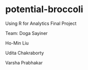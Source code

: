 # potential-broccoli
Using R for Analytics Final Project


Team: 
Doga Sayiner

Ho-Min Liu

Udita Chakraborty

Varsha Prabhakar
